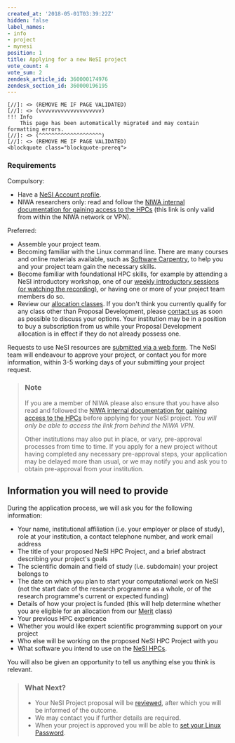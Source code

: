 ```yaml
---
created_at: '2018-05-01T03:39:22Z'
hidden: false
label_names:
- info
- project
- mynesi
position: 1
title: Applying for a new NeSI project
vote_count: 4
vote_sum: 2
zendesk_article_id: 360000174976
zendesk_section_id: 360000196195
---
```



    [//]: <> (REMOVE ME IF PAGE VALIDATED)
    [//]: <> (vvvvvvvvvvvvvvvvvvvv)
    !!! Info
        This page has been automatically migrated and may contain formatting errors.
    [//]: <> (^^^^^^^^^^^^^^^^^^^^)
    [//]: <> (REMOVE ME IF PAGE VALIDATED)
    <blockquote class="blockquote-prereq">
<h3 id="prerequisites">Requirements</h3>
<p>Compulsory:</p>
<ul>
<li>Have a <a href="https://support.nesi.org.nz/hc/en-gb/articles/360000159715" target="_blank" rel="noopener">NeSI Account profile</a>.</li>
<li>NIWA researchers only: read and follow the <a href="https://one.niwa.co.nz/display/ONE/High+Performance+Computing+Facility+Services" target="_blank" rel="noopener">NIWA internal documentation for gaining access to the HPCs</a> (this link is only valid from within the NIWA network or VPN).</li>
</ul>
<p>Preferred:</p>
<ul>
<li>Assemble your project team.</li>
<li>Becoming familiar with the Linux command line. There are many courses and online materials available, such as <a href="https://swcarpentry.github.io/shell-novice/" target="_self" rel="undefined">Software Carpentry</a>, to help you and your project team gain the necessary skills.</li>
<li>Become familiar with foundational HPC skills, for example by attending a NeSI introductory workshop, one of our <a href="https://support.nesi.org.nz/hc/en-gb/articles/360000428676" target="_self">weekly introductory sessions (or watching the recording)</a>, or having one or more of your project team members do so.</li>
<li>Review our <a href="https://support.nesi.org.nz/hc/en-gb/articles/360000925176" target="_self">allocation classes</a>. If you don't think you currently qualify for any class other than Proposal Development, please <a href="https://support.nesi.org.nz/hc/requests/new" target="_self">contact us</a> as soon as possible to discuss your options. Your institution may be in a position to buy a subscription from us while your Proposal Development allocation is in effect if they do not already possess one.</li>
</ul>
</blockquote>
<p>Requests to use NeSI resources are <a href="https://my.nesi.org.nz/" target="_blank" rel="noopener">submitted via a web form</a>. The NeSI team will endeavour to approve your project, or contact you for more information, within 3-5 working days of your submitting your project request.</p>
<blockquote class="blockquote-tip">
<h3 id="prerequisites">Note</h3>
<p>If you are a member of NIWA please also ensure that you have also read and followed the <a href="https://one.niwa.co.nz/display/ONE/High+Performance+Computing+Facility+Services" target="_blank" rel="noopener">NIWA internal documentation for gaining access to the HPCs</a> before applying for your NeSI project. <em>You will only be able to access the link from behind the NIWA VPN.</em></p>
<p>Other institutions may also put in place, or vary, pre-approval processes from time to time. If you apply for a new project without having completed any necessary pre-approval steps, your application may be delayed more than usual, or we may notify you and ask you to obtain pre-approval from your institution.</p>
</blockquote>
<h2>Information you will need to provide</h2>
<p>During the application process, we will ask you for the following information:</p>
<ul>
<li>Your name, institutional affiliation (i.e. your employer or place of study), role at your institution, a contact telephone number, and work email address</li>
<li>The title of your proposed NeSI HPC Project, and a brief abstract describing your project's goals</li>
<li>The scientific domain and field of study (i.e. subdomain) your project belongs to</li>
<li>The date on which you plan to start your computational work on NeSI (not the start date of the research programme as a whole, or of the research programme's current or expected funding)</li>
<li>Details of how your project is funded (this will help determine whether you are eligible for an allocation from our <a href="https://support.nesi.org.nz/hc/articles/360000175635">Merit</a> class)</li>
<li>Your previous HPC experience</li>
<li>Whether you would like expert scientific programming support on your project</li>
<li>Who else will be working on the proposed NeSI HPC Project with you</li>
<li>What software you intend to use on the <a href="https://support.nesi.org.nz/hc/articles/360000175735">NeSI HPCs</a>.</li>
</ul>
<p>You will also be given an opportunity to tell us anything else you think is relevant.</p>
<blockquote class="blockquote-postreq">
<h3 id="prerequisites">What Next?</h3>
<ul>
<li>Your NeSI Project proposal will be <a href="https://support.nesi.org.nz/hc/en-gb/articles/360000202136" target="_self">reviewed</a>, after which you will be informed of the outcome.</li>
<li>We may contact you if further details are required.</li>
<li>When your project is approved you will be able to <a href="https://support.nesi.org.nz/hc/en-gb/articles/360000335995" target="_self">set your Linux Password</a>.</li>
</ul>
</blockquote>